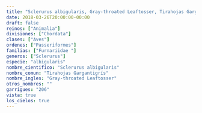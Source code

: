 ```yaml
---
title: "Sclerurus albigularis, Gray-throated Leaftosser, Tirahojas Gargantigrís"
date: 2018-03-26T20:00:00-00:00
draft: false
reinos: ["Animalia"]
divisiones: ["Chordata"]
clases: ["Aves"]
ordenes: ["Passeriformes"]
familias: ["Furnariidae "]
generos: ["Sclerurus"]
especie: "albigularis"
nombre_cientifico: "Sclerurus albigularis"
nombre_comun: "Tirahojas Gargantigrís"
nombre_ingles: "Gray-throated Leaftosser"
otros_nombres: ""
garrigues: "206"
vista: true
los_cielos: true
---
```


